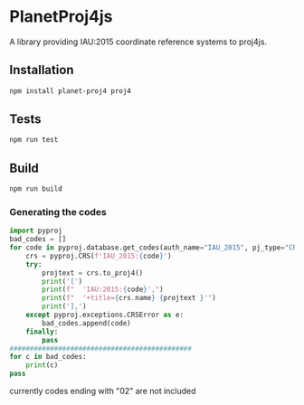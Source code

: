 # PlanetProj4js

A library providing IAU:2015 coordinate reference systems to proj4js.

## Installation

```bash
npm install planet-proj4 proj4
```


## Tests

```bash
npm run test
```

## Build

```bash
npm run build
```

### Generating the codes

```python
import pyproj
bad_codes = []
for code in pyproj.database.get_codes(auth_name="IAU_2015", pj_type="CRS"):
    crs = pyproj.CRS(f'IAU_2015:{code}')
    try:
        projtext = crs.to_proj4()
        print('[')
        print(f"  'IAU:2015:{code}',")
        print(f"  '+title={crs.name} {projtext }'")
        print('],')
    except pyproj.exceptions.CRSError as e:
        bad_codes.append(code)
    finally:
        pass
#############################################
for c in bad_codes:
    print(c)
pass
```

currently codes ending with "02" are not included
